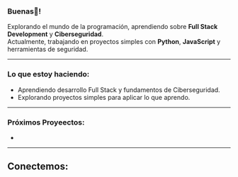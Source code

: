 ### Buenas👋!

Explorando el mundo de la programación, aprendiendo sobre **Full Stack Development** y **Ciberseguridad**.  
Actualmente, trabajando en proyectos simples con **Python**, **JavaScript** y herramientas de seguridad.

---

### Lo que estoy haciendo:
- Aprendiendo desarrollo Full Stack y fundamentos de Ciberseguridad.
- Explorando proyectos simples para aplicar lo que aprendo.

---

### Próximos Proyeectos:
-
---

**Conectemos:**
-


